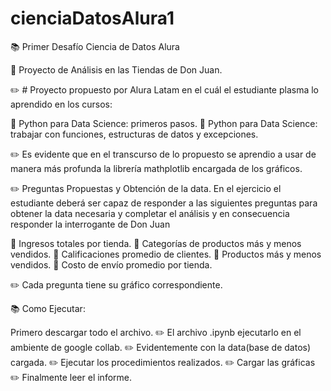 # cienciaDatosAlura1
📚 Primer Desafío Ciencia de Datos Alura

📖 Proyecto de Análisis en las Tiendas de Don Juan.

✏️ # Proyecto propuesto por Alura Latam en el cuál el estudiante plasma lo aprendido en los cursos:

  🎱 Python para Data Science: primeros pasos.
  🎱 Python para Data Science: trabajar con funciones, estructuras de datos y excepciones.

✏️ Es evidente que en el transcurso de lo propuesto se aprendio a usar de manera más profunda la librería mathplotlib encargada de los gráficos. 

✏️ Preguntas Propuestas y Obtención de la data.
  En el ejercicio el estudiante deberá ser capaz de responder a las siguientes preguntas para obtener la data necesaria y completar el análisis y en consecuencia responder la interrogante   de Don Juan
  
  🎱 Ingresos totales por tienda.
  🎱 Categorías de productos más y menos vendidos.
  🎱 Calificaciones promedio de clientes.
  🎱 Productos más y menos vendidos.
  🎱 Costo de envío promedio por tienda.
  
✏️ Cada pregunta tiene su gráfico correspondiente.
  
📚 Como Ejecutar:

  Primero descargar todo el archivo.
  ✏️  El archivo .ipynb ejecutarlo en el ambiente de google collab.
  ✏️  Evidentemente con la data(base de datos) cargada.
  ✏️  Ejecutar los procedimientos realizados.
  ✏️  Cargar las gráficas
  ✏️  Finalmente leer el informe. 
  
  
    
    

